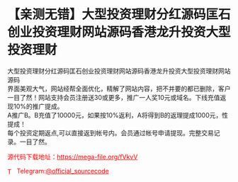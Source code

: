 # 【亲测无错】大型投资理财分红源码匡石创业投资理财网站源码香港龙升投资大型投资理财

大型投资理财分红源码匡石创业投资理财网站源码香港龙升投资大型投资理财网站源码<br>界面美观大气，网站经帮全面优化，精解了网站内容，把不并要的都已删除，客户一目了然！网站支持会员注册送30或更多，推广一人奖10元或域名。下线充值返现10%的推广提成。<br>A推广B。B充值了10000元，如果按10%返利，A将得到B的返理提成1000元，性提成！<br>每个投资定期返点,可以直接返到帐号内。会员通过帐号申请提现。完整交易记录。一目了然。<br>


<p style="color: red;">源代码下载地址：<a href="https://mega-file.org/fVkvV" style="color: red;">https://mega-file.org/fVkvV</a></p><p style="color: red;"><img src="https://cdn-icons-png.flaticon.com/512/2111/2111646.png" alt="Telegram Icon" style="width: 16px; vertical-align: middle; margin-right: 5px;">Telegram:<a href="https://t.me/official_sourcecode" style="color: red;">@official_sourcecode</a></p>